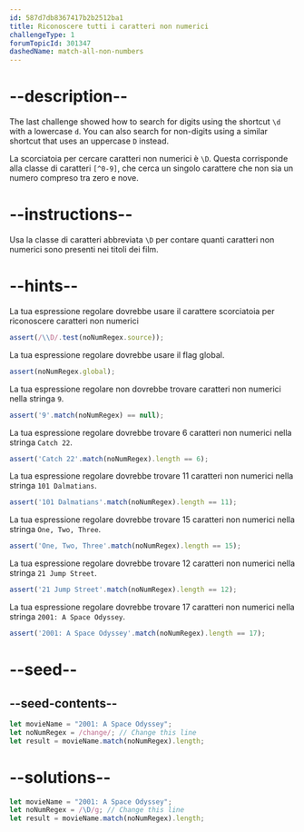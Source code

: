 ```yaml
---
id: 587d7db8367417b2b2512ba1
title: Riconoscere tutti i caratteri non numerici
challengeType: 1
forumTopicId: 301347
dashedName: match-all-non-numbers
---
```


# --description--

The last challenge showed how to search for digits using the shortcut `\d` with a lowercase `d`. You can also search for non-digits using a similar shortcut that uses an uppercase `D` instead.

La scorciatoia per cercare caratteri non numerici è `\D`. Questa corrisponde alla classe di caratteri `[^0-9]`, che cerca un singolo carattere che non sia un numero compreso tra zero e nove.

# --instructions--

Usa la classe di caratteri abbreviata `\D` per contare quanti caratteri non numerici sono presenti nei titoli dei film.

# --hints--

La tua espressione regolare dovrebbe usare il carattere scorciatoia per riconoscere caratteri non numerici

```js
assert(/\\D/.test(noNumRegex.source));
```

La tua espressione regolare dovrebbe usare il flag global.

```js
assert(noNumRegex.global);
```

La tua espressione regolare non dovrebbe trovare caratteri non numerici nella stringa `9`.

```js
assert('9'.match(noNumRegex) == null);
```

La tua espressione regolare dovrebbe trovare 6 caratteri non numerici nella stringa `Catch 22`.

```js
assert('Catch 22'.match(noNumRegex).length == 6);
```

La tua espressione regolare dovrebbe trovare 11 caratteri non numerici nella stringa `101 Dalmatians`.

```js
assert('101 Dalmatians'.match(noNumRegex).length == 11);
```

La tua espressione regolare dovrebbe trovare 15 caratteri non numerici nella stringa `One, Two, Three`.

```js
assert('One, Two, Three'.match(noNumRegex).length == 15);
```

La tua espressione regolare dovrebbe trovare 12 caratteri non numerici nella stringa `21 Jump Street`.

```js
assert('21 Jump Street'.match(noNumRegex).length == 12);
```

La tua espressione regolare dovrebbe trovare 17 caratteri non numerici nella stringa `2001: A Space Odyssey`.

```js
assert('2001: A Space Odyssey'.match(noNumRegex).length == 17);
```

# --seed--

## --seed-contents--

```js
let movieName = "2001: A Space Odyssey";
let noNumRegex = /change/; // Change this line
let result = movieName.match(noNumRegex).length;
```

# --solutions--

```js
let movieName = "2001: A Space Odyssey";
let noNumRegex = /\D/g; // Change this line
let result = movieName.match(noNumRegex).length;
```

